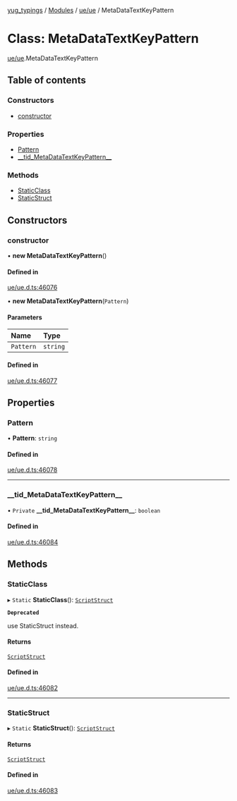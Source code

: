 [yug_typings](../README.md) / [Modules](../modules.md) / [ue/ue](../modules/ue_ue.md) / MetaDataTextKeyPattern

# Class: MetaDataTextKeyPattern

[ue/ue](../modules/ue_ue.md).MetaDataTextKeyPattern

## Table of contents

### Constructors

- [constructor](ue_ue.MetaDataTextKeyPattern.md#constructor)

### Properties

- [Pattern](ue_ue.MetaDataTextKeyPattern.md#pattern)
- [\_\_tid\_MetaDataTextKeyPattern\_\_](ue_ue.MetaDataTextKeyPattern.md#__tid_metadatatextkeypattern__)

### Methods

- [StaticClass](ue_ue.MetaDataTextKeyPattern.md#staticclass)
- [StaticStruct](ue_ue.MetaDataTextKeyPattern.md#staticstruct)

## Constructors

### constructor

• **new MetaDataTextKeyPattern**()

#### Defined in

[ue/ue.d.ts:46076](https://github.com/YugMetaverse/yug_typings/blob/b7d9b19/ue/ue.d.ts#L46076)

• **new MetaDataTextKeyPattern**(`Pattern`)

#### Parameters

| Name | Type |
| :------ | :------ |
| `Pattern` | `string` |

#### Defined in

[ue/ue.d.ts:46077](https://github.com/YugMetaverse/yug_typings/blob/b7d9b19/ue/ue.d.ts#L46077)

## Properties

### Pattern

• **Pattern**: `string`

#### Defined in

[ue/ue.d.ts:46078](https://github.com/YugMetaverse/yug_typings/blob/b7d9b19/ue/ue.d.ts#L46078)

___

### \_\_tid\_MetaDataTextKeyPattern\_\_

• `Private` **\_\_tid\_MetaDataTextKeyPattern\_\_**: `boolean`

#### Defined in

[ue/ue.d.ts:46084](https://github.com/YugMetaverse/yug_typings/blob/b7d9b19/ue/ue.d.ts#L46084)

## Methods

### StaticClass

▸ `Static` **StaticClass**(): [`ScriptStruct`](ue_ue.ScriptStruct.md)

**`Deprecated`**

use StaticStruct instead.

#### Returns

[`ScriptStruct`](ue_ue.ScriptStruct.md)

#### Defined in

[ue/ue.d.ts:46082](https://github.com/YugMetaverse/yug_typings/blob/b7d9b19/ue/ue.d.ts#L46082)

___

### StaticStruct

▸ `Static` **StaticStruct**(): [`ScriptStruct`](ue_ue.ScriptStruct.md)

#### Returns

[`ScriptStruct`](ue_ue.ScriptStruct.md)

#### Defined in

[ue/ue.d.ts:46083](https://github.com/YugMetaverse/yug_typings/blob/b7d9b19/ue/ue.d.ts#L46083)
